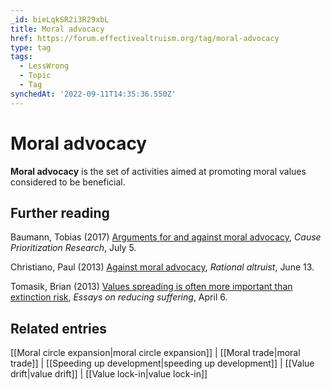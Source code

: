 ```yaml
---
_id: bieLqkSR2i3R29xbL
title: Moral advocacy
href: https://forum.effectivealtruism.org/tag/moral-advocacy
type: tag
tags:
  - LessWrong
  - Topic
  - Tag
synchedAt: '2022-09-11T14:35:36.550Z'
---
```

# Moral advocacy

**Moral advocacy** is the set of activities aimed at promoting moral values considered to be beneficial.

Further reading
---------------

Baumann, Tobias (2017) [Arguments for and against moral advocacy](https://prioritizationresearch.com/arguments-for-and-against-moral-advocacy/), *Cause Prioritization Research*, July 5.

Christiano, Paul (2013) [Against moral advocacy](https://rationalaltruist.com/2013/06/13/against-moral-advocacy/), *Rational altruist*, June 13.

Tomasik, Brian (2013) [Values spreading is often more important than extinction risk](https://reducing-suffering.org/values-spreading-often-important-extinction-risk/), *Essays on reducing suffering*, April 6.

Related entries
---------------

[[Moral circle expansion|moral circle expansion]] | [[Moral trade|moral trade]] | [[Speeding up development|speeding up development]] | [[Value drift|value drift]] | [[Value lock-in|value lock-in]]